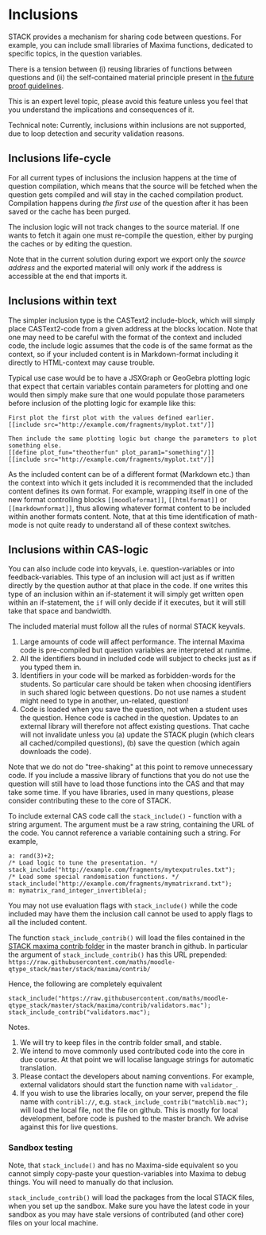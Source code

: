 # Inclusions

STACK provides a mechanism for sharing code between questions.  For example, you can include small libraries of Maxima functions, dedicated to specific topics, in the question variables.

There is a tension between (i) reusing libraries of functions between questions and (ii) the self-contained material principle present in [the future proof guidelines](../STACK_question_admin/Future_proof.md).

This is an expert level topic, please avoid this feature unless you feel that you understand the implications and consequences of it. 

Technical note: Currently, inclusions within inclusions are not supported, due to loop detection and security validation reasons.

## Inclusions life-cycle

For all current types of inclusions the inclusion happens at the time of question compilation,
which means that the source will be fetched when the question gets compiled and will stay in the cached compilation product. 
Compilation happens during _the first use_ of the question after it has been saved or the cache has been purged.

The inclusion logic will not track changes to the source material. 
If one wants to fetch it again one must re-compile the question, either by purging the caches or by editing
the question.

Note that in the current solution during export we export only the _source address_
and the exported material will only work if the address is accessible at the end that imports it.


## Inclusions within text

The simpler inclusion type is the CASText2 include-block, which will simply place
CASText2-code from a given address at the blocks location. Note that one may need
to be careful with the format of the context and included code, the include logic
assumes that the code is of the same format as the context, so if your included
content is in Markdown-format including it directly to HTML-context may cause
trouble.

Typical use case would be to have a JSXGraph or GeoGebra plotting logic that expect that
certain variables contain parameters for plotting and one would then simply
make sure that one would populate those parameters before inclusion of the plotting
logic for example like this:

```
First plot the first plot with the values defined earlier.
[[include src="http://example.com/fragments/myplot.txt"/]]

Then include the same plotting logic but change the parameters to plot something else.
[[define plot_fun="theotherfun" plot_param1="something"/]]
[[include src="http://example.com/fragments/myplot.txt"/]]

```

As the included content can be of a different format (Markdown etc.) than
the context into which it gets included it is recommended that the included
content defines its own format. For example, wrapping itself in one of
the new format controlling blocks `[[moodleformat]]`, `[[htmlformat]]` or
`[[markdownformat]]`, thus allowing whatever format content to be included
within another formats content. Note, that at this time identification of
math-mode is not quite ready to understand all of these context switches.


## Inclusions within CAS-logic

You can also include code into keyvals, i.e. question-variables or into feedback-variables.
This type of an inclusion will act just as if written directly by the question author at that place in the code.
If one writes this type of an inclusion within an if-statement it will simply get written open within
an if-statement, the `if` will only decide if it executes, but it will still take that space and bandwidth.

The included material must follow all the rules of normal STACK keyvals.

1. Large amounts of code will affect performance.  The internal Maxima code is pre-compiled but question variables are interpreted at runtime.
2. All the identifiers bound in included code will subject to checks just as if you typed them in.
3. Identifiers in your code will be marked as forbidden-words for the students. So particular care should be taken when choosing identifiers in such shared logic between questions.  Do not use names a student might need to type in another, un-related, question!
4. Code is loaded when you save the question, not when a student uses the question.  Hence code is cached in the question.  Updates to an external library will therefore not affect existing questions.  That cache will not invalidate unless you (a) update the STACK plugin (which clears all cached/compiled questions), (b) save the question (which again downloads the code).

Note that we do not do "tree-shaking" at this point to remove unnecessary code.  If you include a massive library of functions that you do not use the question will still have to load those functions into the CAS and that may take some time.  If you have libraries, used in many questions, please consider contributing these to the core of STACK.

To include external CAS code call the `stack_include()` - function with a string argument.  The argument must be a raw string, containing the URL of the code.  You cannot reference a variable containing such a string. For example,

```
a: rand(3)+2;
/* Load logic to tune the presentation. */
stack_include("http://example.com/fragments/mytexputrules.txt");
/* Load some special randomisation functions. */
stack_include("http://example.com/fragments/mymatrixrand.txt");
m: mymatrix_rand_integer_invertible(a);
```

You may not use evaluation flags with `stack_include()` while the code included may
have them the inclusion call cannot be used to apply flags to all the included content.

The function `stack_include_contrib()` will load the files contained in the
[STACK maxima contrib folder](https://github.com/maths/moodle-qtype_stack/tree/master/stack/maxima/contrib) in the master branch in github.
In particular the argument of `stack_include_contrib()` has this URL prepended:
`https://raw.githubusercontent.com/maths/moodle-qtype_stack/master/stack/maxima/contrib/`

Hence, the following are completely equivalent

    stack_include("https://raw.githubusercontent.com/maths/moodle-qtype_stack/master/stack/maxima/contrib/validators.mac");
    stack_include_contrib("validators.mac");

Notes.

1. We will try to keep files in the contrib folder small, and stable.
2. We intend to move commonly used contributed code into the core in due course.  At that point we will localise language strings for automatic translation.
3. Please contact the developers about naming conventions.  For example, external validators should start the function name with `validator_`.
4. If you wish to use the libraries locally, on your server, prepend the file name with `contribl://`, e.g. `stack_include_contrib("matchlib.mac");` will load the local file, not the file on github.  This is mostly for local development, before code is pushed to the master branch.  We advise against this for live questions.

### Sandbox testing

Note, that `stack_include()` and has no Maxima-side equivalent so you cannot simply copy-paste
your question-variables into Maxima to debug things. You will need to manually do that inclusion.

`stack_include_contrib()` will load the packages from the local STACK files, when you set up the sandbox.
Make sure you have the latest code in your sandbox as you may have stale versions of contributed
(and other core) files on your local machine.

